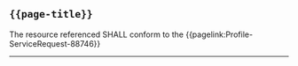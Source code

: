 ## <code>{{page-title}}</code>

The resource referenced SHALL conform to the {{pagelink:Profile-ServiceRequest-88746}}

---